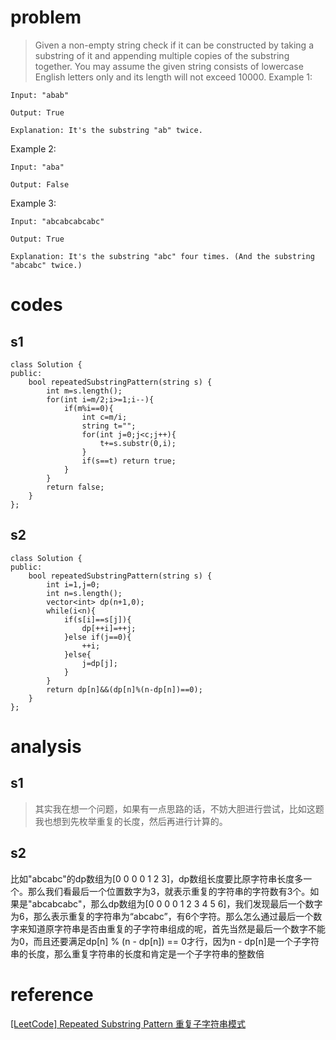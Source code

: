 # problem
>Given a non-empty string check if it can be constructed by taking a substring of it and appending multiple copies of the substring together. You may assume the given string consists of lowercase English letters only and its length will not exceed 10000.
Example 1:
```
Input: "abab"

Output: True

Explanation: It's the substring "ab" twice.
```
Example 2:
```
Input: "aba"

Output: False
```
Example 3:
```
Input: "abcabcabcabc"

Output: True

Explanation: It's the substring "abc" four times. (And the substring "abcabc" twice.)

```

# codes

## s1
```
class Solution {
public:
    bool repeatedSubstringPattern(string s) {
        int m=s.length();
        for(int i=m/2;i>=1;i--){
            if(m%i==0){
                int c=m/i;
                string t="";
                for(int j=0;j<c;j++){
                    t+=s.substr(0,i);
                }
                if(s==t) return true;
            }
        }
        return false;
    }
};
```
## s2
```
class Solution {
public:
    bool repeatedSubstringPattern(string s) {
        int i=1,j=0;
        int n=s.length();
        vector<int> dp(n+1,0);
        while(i<n){
            if(s[i]==s[j]){
                dp[++i]=++j;
            }else if(j==0){
                ++i;
            }else{
                j=dp[j];
            }
        }
        return dp[n]&&(dp[n]%(n-dp[n])==0);
    }
};
```

# analysis
## s1
>其实我在想一个问题，如果有一点思路的话，不妨大胆进行尝试，比如这题我也想到先枚举重复的长度，然后再进行计算的。
## s2
比如"abcabc"的dp数组为[0 0 0 0 1 2 3]，dp数组长度要比原字符串长度多一个。那么我们看最后一个位置数字为3，就表示重复的字符串的字符数有3个。如果是"abcabcabc"，那么dp数组为[0 0 0 0 1 2 3 4 5 6]，我们发现最后一个数字为6，那么表示重复的字符串为“abcabc”，有6个字符。那么怎么通过最后一个数字来知道原字符串是否由重复的子字符串组成的呢，首先当然是最后一个数字不能为0，而且还要满足dp[n] % (n - dp[n]) == 0才行，因为n - dp[n]是一个子字符串的长度，那么重复字符串的长度和肯定是一个子字符串的整数倍

# reference
[[LeetCode] Repeated Substring Pattern 重复子字符串模式][1]

[1]: http://www.cnblogs.com/grandyang/p/6087347.html